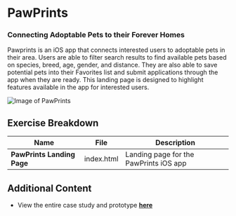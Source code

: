# PawPrints
### Connecting Adoptable Pets to their Forever Homes

Pawprints is an iOS app that connects interested users to adoptable pets in their area. Users are able to filter search results to find available pets based on species, breed, age, gender, and distance. They are also able to save potential pets into their Favorites list and submit applications through the app when they are ready. This landing page is designed to highlight features available in the app for interested users.

![Image of PawPrints](https://lh3.googleusercontent.com/WJCCSHaphkhMJYQe2hzOsQdqY335ZtUaatj5QnriJCvC7YCYJk15MrjBkB89tO0ldFRE7clEXnqh8mqOApZmSiZoXjp8d9ZgXyKYC-TQRyqzZ0gtskR-T-2-qgYWiOetTf_KBj9oMmYYhOfcJM4s7nKYuEwvdOl1bM9G1clMt3IiosN9OQbuwumEXwJ5gr-jTQtooCQcTFPDOO_qHa1KsSJKumYkhCrLAJpSS4rKegKO5wOq_W1hbtFMRN1sV_k6xNKMtHPqnKiSsEsLetwZY1DY7MhwfO5H3C79v6P0bbbgXzNMyjgothh1AtH81i10c3Gv7akNS7JVpkws7OaYehHdZ97iO_UkWpEWPJQ0S-VyiANwG-Q49Om9AUS6Spu6TL1ztGyMrGjaYHWe2sMW-OZBXrRTuikuzldRuJTWz6QVaC5vAdNra3R2DoD0CpzZeBFdhJjuQ1-erINGqv6h97XbMboMs7JKIGNOstWjBK4eTY6eaSS2NfBhE-vs94zUFLybnHp0MYXISlzHTH7abeNhe_kpcOKiScDCOo-lBaolXHcViSi_9hb0jtjrg3QjesmJSGighnktZhbUMvcMg8tsWl34QvLfO4k8VbDl2ztHsTve6iRSwutBjBh3zge3T8k6oWf5RM4RLvzRaFXmQIj_HGw0BA=w1102-h644-no)

## Exercise Breakdown

Name | File | Description
--- | --- | ---
**PawPrints Landing Page** | index.html | Landing page for the PawPrints iOS app

## Additional Content
* View the entire case study and prototype [**here**](https://grace-te.com/pawprintscs.html)

